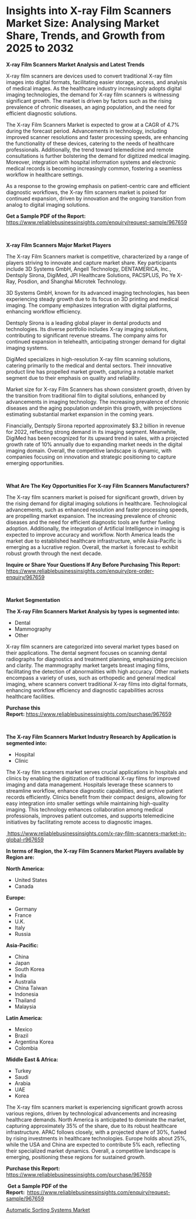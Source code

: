 <p><h1>Insights into X-ray Film Scanners Market Size: Analysing Market Share, Trends, and Growth from 2025 to 2032</h1></p><p><strong>X-ray Film Scanners Market Analysis and Latest Trends</strong></p>
<p><p>X-ray film scanners are devices used to convert traditional X-ray film images into digital formats, facilitating easier storage, access, and analysis of medical images. As the healthcare industry increasingly adopts digital imaging technologies, the demand for X-ray film scanners is witnessing significant growth. The market is driven by factors such as the rising prevalence of chronic diseases, an aging population, and the need for efficient diagnostic solutions. </p><p>The X-ray Film Scanners Market is expected to grow at a CAGR of 4.7% during the forecast period. Advancements in technology, including improved scanner resolutions and faster processing speeds, are enhancing the functionality of these devices, catering to the needs of healthcare professionals. Additionally, the trend toward telemedicine and remote consultations is further bolstering the demand for digitized medical imaging. Moreover, integration with hospital information systems and electronic medical records is becoming increasingly common, fostering a seamless workflow in healthcare settings.</p><p>As a response to the growing emphasis on patient-centric care and efficient diagnostic workflows, the X-ray film scanners market is poised for continued expansion, driven by innovation and the ongoing transition from analog to digital imaging solutions.</p></p>
<p><strong>Get a Sample PDF of the Report:&nbsp;</strong> <a href="https://www.reliablebusinessinsights.com/enquiry/request-sample/967659?utm_campaign=2276&utm_medium=2&utm_source=Github&utm_content=ia&utm_term=30032025&utm_id=x-ray-film-scanners">https://www.reliablebusinessinsights.com/enquiry/request-sample/967659</a></p>
<p>&nbsp;</p>
<p><strong>X-ray Film Scanners Major Market Players</strong></p>
<p><p>The X-ray Film Scanners market is competitive, characterized by a range of players striving to innovate and capture market share. Key participants include 3D Systems GmbH, Angell Technology, DENTAMERICA, Inc., Dentsply Sirona, DigiMed, JPI Healthcare Solutions, PACSPLUS, Po Ye X-Ray, Posdion, and Shanghai Microtek Technology. </p><p>3D Systems GmbH, known for its advanced imaging technologies, has been experiencing steady growth due to its focus on 3D printing and medical imaging. The company emphasizes integration with digital platforms, enhancing workflow efficiency.</p><p>Dentsply Sirona is a leading global player in dental products and technologies. Its diverse portfolio includes X-ray imaging solutions, contributing to significant revenue streams. The company aims for continued expansion in telehealth, anticipating stronger demand for digital imaging systems.</p><p>DigiMed specializes in high-resolution X-ray film scanning solutions, catering primarily to the medical and dental sectors. Their innovative product line has propelled market growth, capturing a notable market segment due to their emphasis on quality and reliability.</p><p>Market size for X-ray Film Scanners has shown consistent growth, driven by the transition from traditional film to digital solutions, enhanced by advancements in imaging technology. The increasing prevalence of chronic diseases and the aging population underpin this growth, with projections estimating substantial market expansion in the coming years.</p><p>Financially, Dentsply Sirona reported approximately $3.2 billion in revenue for 2022, reflecting strong demand in its imaging segment. Meanwhile, DigiMed has been recognized for its upward trend in sales, with a projected growth rate of 10% annually due to expanding market needs in the digital imaging domain. Overall, the competitive landscape is dynamic, with companies focusing on innovation and strategic positioning to capture emerging opportunities.</p></p>
<p>&nbsp;</p>
<p><strong>What Are The Key Opportunities For X-ray Film Scanners Manufacturers?</strong></p>
<p><p>The X-ray film scanners market is poised for significant growth, driven by the rising demand for digital imaging solutions in healthcare. Technological advancements, such as enhanced resolution and faster processing speeds, are propelling market expansion. The increasing prevalence of chronic diseases and the need for efficient diagnostic tools are further fueling adoption. Additionally, the integration of Artificial Intelligence in imaging is expected to improve accuracy and workflow. North America leads the market due to established healthcare infrastructure, while Asia-Pacific is emerging as a lucrative region. Overall, the market is forecast to exhibit robust growth through the next decade.</p></p>
<p><strong>Inquire or Share Your Questions If Any Before Purchasing This Report:</strong> <a href="https://www.reliablebusinessinsights.com/enquiry/pre-order-enquiry/967659?utm_campaign=2276&utm_medium=2&utm_source=Github&utm_content=ia&utm_term=30032025&utm_id=x-ray-film-scanners">https://www.reliablebusinessinsights.com/enquiry/pre-order-enquiry/967659</a></p>
<p>&nbsp;</p>
<p><strong>Market Segmentation</strong></p>
<p><strong>The X-ray Film Scanners Market Analysis by types is segmented into:</strong></p>
<p><ul><li>Dental</li><li>Mammography</li><li>Other</li></ul></p>
<p><p>X-ray film scanners are categorized into several market types based on their applications. The dental segment focuses on scanning dental radiographs for diagnostics and treatment planning, emphasizing precision and clarity. The mammography market targets breast imaging films, facilitating the detection of abnormalities with high accuracy. Other markets encompass a variety of uses, such as orthopedic and general medical imaging, where scanners convert traditional X-ray films into digital formats, enhancing workflow efficiency and diagnostic capabilities across healthcare facilities.</p></p>
<p><strong>Purchase this Report:&nbsp;</strong><a href="https://www.reliablebusinessinsights.com/purchase/967659?utm_campaign=2276&utm_medium=2&utm_source=Github&utm_content=ia&utm_term=30032025&utm_id=x-ray-film-scanners">https://www.reliablebusinessinsights.com/purchase/967659</a></p>
<p>&nbsp;</p>
<p><strong>The X-ray Film Scanners Market Industry Research by Application is segmented into:</strong></p>
<p><ul><li>Hospital</li><li>Clinic</li></ul></p>
<p><p>The X-ray film scanners market serves crucial applications in hospitals and clinics by enabling the digitization of traditional X-ray films for improved imaging and data management. Hospitals leverage these scanners to streamline workflow, enhance diagnostic capabilities, and archive patient records efficiently. Clinics benefit from their compact designs, allowing for easy integration into smaller settings while maintaining high-quality imaging. This technology enhances collaboration among medical professionals, improves patient outcomes, and supports telemedicine initiatives by facilitating remote access to diagnostic images.</p></p>
<p><a href="https://www.reliablebusinessinsights.com/x-ray-film-scanners-market-in-global-r967659?utm_campaign=2276&utm_medium=2&utm_source=Github&utm_content=ia&utm_term=30032025&utm_id=x-ray-film-scanners">&nbsp;https://www.reliablebusinessinsights.com/x-ray-film-scanners-market-in-global-r967659</a></p>
<p><strong>In terms of Region, the X-ray Film Scanners Market Players available by Region are:</strong></p>
<p>
    <p> <strong> North America: </strong>
        <ul>
            <li>United States</li>
            <li>Canada</li>
        </ul>
        </p> 
    <p> <strong> Europe: </strong>
        <ul>
            <li>Germany</li>
            <li>France</li>
            <li>U.K.</li>
            <li>Italy</li>
            <li>Russia</li>
        </ul>
        </p> 
    <p> <strong> Asia-Pacific: </strong>
        <ul>
            <li>China</li>
            <li>Japan</li>
            <li>South Korea</li>
            <li>India</li>
            <li>Australia</li>
            <li>China Taiwan</li>
            <li>Indonesia</li>
            <li>Thailand</li>
            <li>Malaysia</li>
        </ul>
        </p> 
    <p> <strong> Latin America: </strong>
        <ul>
            <li>Mexico</li>
            <li>Brazil</li>
            <li>Argentina Korea</li>
            <li>Colombia</li>
        </ul>
        </p> 
    <p> <strong> Middle East & Africa: </strong>
        <ul>
            <li>Turkey</li>
            <li>Saudi</li>
            <li>Arabia</li>
            <li>UAE</li>
            <li>Korea</li>
        </ul>
    </p>
    </p>
<p><p>The X-ray film scanners market is experiencing significant growth across various regions, driven by technological advancements and increasing healthcare demands. North America is anticipated to dominate the market, capturing approximately 35% of the share, due to its robust healthcare infrastructure. APAC follows closely, with a projected share of 30%, fueled by rising investments in healthcare technologies. Europe holds about 25%, while the USA and China are expected to contribute 5% each, reflecting their specialized market dynamics. Overall, a competitive landscape is emerging, positioning these regions for sustained growth.</p></p>
<p><strong>Purchase this Report: </strong><a href="https://www.reliablebusinessinsights.com/purchase/967659?utm_campaign=2276&utm_medium=2&utm_source=Github&utm_content=ia&utm_term=30032025&utm_id=x-ray-film-scanners">https://www.reliablebusinessinsights.com/purchase/967659</a></p>
<p>&nbsp;<strong>Get a Sample PDF of the Report:&nbsp;&nbsp;</strong><a href="https://www.reliablebusinessinsights.com/enquiry/request-sample/967659?utm_campaign=2276&utm_medium=2&utm_source=Github&utm_content=ia&utm_term=30032025&utm_id=x-ray-film-scanners">https://www.reliablebusinessinsights.com/enquiry/request-sample/967659</a></p>
<p><strong></strong></p>
<p><p><a href="https://github.com/dmitriyvo6rog/Market-Research-Report-List-1/blob/main/automatic-sorting-systems-market.md?utm_campaign=2276&utm_medium=2&utm_source=Github&utm_content=ia&utm_term=30032025&utm_id=x-ray-film-scanners">Automatic Sorting Systems Market</a></p></p>